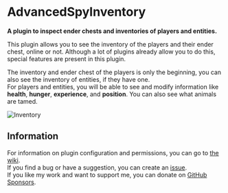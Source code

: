 # AdvancedSpyInventory
**A plugin to inspect ender chests and inventories of players and entities.**

This plugin allows you to see the inventory of the players and their ender chest, online or not. Although a lot of plugins already allow you to do this, special features are present in this plugin.

The inventory and ender chest of the players is only the beginning, you can also see the inventory of entities, if they have one.\
For players and entities, you will be able to see and modify information like **health**, **hunger**, **experience**, and **position**. You can also see what animals are tamed.

![Inventory](https://i.imgur.com/H1FKxsQ.png)

## Information
For information on plugin configuration and permissions, you can go to [the wiki](https://github.com/DailyCraft/AdvancedSpyInventory/wiki).\
If you find a bug or have a suggestion, you can create an [issue](https://github.com/DailyCraft/AdvancedSpyInventory/issues).\
If you like my work and want to support me, you can donate on [GitHub Sponsors](https://github.com/sponsors/DailyCraft).
